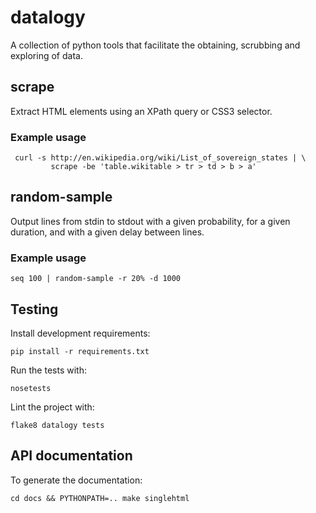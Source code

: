 # datalogy

A collection of python tools that facilitate the obtaining, scrubbing
and exploring of data.

## scrape

Extract HTML elements using an XPath query or CSS3 selector.

### Example usage
 
     curl -s http://en.wikipedia.org/wiki/List_of_sovereign_states | \
             scrape -be 'table.wikitable > tr > td > b > a'


## random-sample

Output lines from stdin to stdout with a given probability, for a given 
duration, and with a given delay between lines.

### Example usage

    seq 100 | random-sample -r 20% -d 1000

## Testing

Install development requirements:

    pip install -r requirements.txt

Run the tests with:

    nosetests

Lint the project with:

    flake8 datalogy tests

## API documentation

To generate the documentation:

    cd docs && PYTHONPATH=.. make singlehtml

